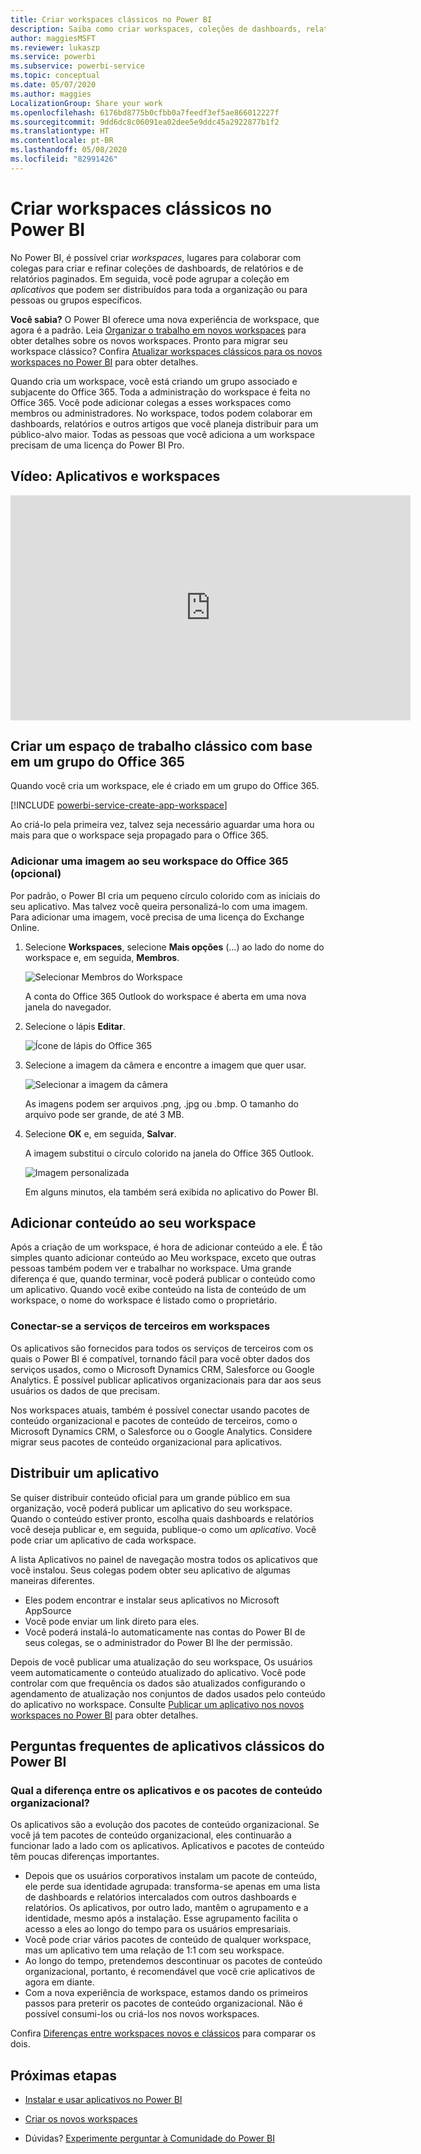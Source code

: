 ```yaml
---
title: Criar workspaces clássicos no Power BI
description: Saiba como criar workspaces, coleções de dashboards, relatórios e relatórios paginados criados para oferecer métricas-chave para a organização.
author: maggiesMSFT
ms.reviewer: lukaszp
ms.service: powerbi
ms.subservice: powerbi-service
ms.topic: conceptual
ms.date: 05/07/2020
ms.author: maggies
LocalizationGroup: Share your work
ms.openlocfilehash: 6176bd8775b0cfbb0a7feedf3ef5ae866012227f
ms.sourcegitcommit: 9dd6dc8c06091ea02dee5e9ddc45a2922877b1f2
ms.translationtype: HT
ms.contentlocale: pt-BR
ms.lasthandoff: 05/08/2020
ms.locfileid: "82991426"
---
```

# <a name="create-classic-workspaces-in-power-bi"></a>Criar workspaces clássicos no Power BI

No Power BI, é possível criar *workspaces*, lugares para colaborar com colegas para criar e refinar coleções de dashboards, de relatórios e de relatórios paginados. Em seguida, você pode agrupar a coleção em *aplicativos* que podem ser distribuídos para toda a organização ou para pessoas ou grupos específicos. 

**Você sabia?** O Power BI oferece uma nova experiência de workspace, que agora é a padrão. Leia [Organizar o trabalho em novos workspaces](service-new-workspaces.md) para obter detalhes sobre os novos workspaces. Pronto para migrar seu workspace clássico? Confira [Atualizar workspaces clássicos para os novos workspaces no Power BI](designer/service-upgrade-workspaces.md) para obter detalhes.

Quando cria um workspace, você está criando um grupo associado e subjacente do Office 365. Toda a administração do workspace é feita no Office 365. Você pode adicionar colegas a esses workspaces como membros ou administradores. No workspace, todos podem colaborar em dashboards, relatórios e outros artigos que você planeja distribuir para um público-alvo maior. Todas as pessoas que você adiciona a um workspace precisam de uma licença do Power BI Pro. 

## <a name="video-apps-and-workspaces"></a>Vídeo: Aplicativos e workspaces
<iframe width="640" height="360" src="https://www.youtube.com/embed/Ey5pyrr7Lk8?showinfo=0" frameborder="0" allowfullscreen></iframe>

## <a name="create-a-classic-workspace-based-on-an-office-365-group"></a>Criar um espaço de trabalho clássico com base em um grupo do Office 365

Quando você cria um workspace, ele é criado em um grupo do Office 365.

[!INCLUDE [powerbi-service-create-app-workspace](./includes/powerbi-service-create-app-workspace.md)]

Ao criá-lo pela primeira vez, talvez seja necessário aguardar uma hora ou mais para que o workspace seja propagado para o Office 365. 

### <a name="add-an-image-to-your-office-365-workspace-optional"></a>Adicionar uma imagem ao seu workspace do Office 365 (opcional)
Por padrão, o Power BI cria um pequeno círculo colorido com as iniciais do seu aplicativo. Mas talvez você queira personalizá-lo com uma imagem. Para adicionar uma imagem, você precisa de uma licença do Exchange Online.

1. Selecione **Workspaces**, selecione **Mais opções** (...) ao lado do nome do workspace e, em seguida, **Membros**. 
   
     ![Selecionar Membros do Workspace](media/service-create-workspaces/power-bi-workspace-old-members.png)
   
    A conta do Office 365 Outlook do workspace é aberta em uma nova janela do navegador.
2. Selecione o lápis **Editar**.
   
     ![Ícone de lápis do Office 365](media/service-create-workspaces/power-bi-workspace-old-edit-group.png)
3. Selecione a imagem da câmera e encontre a imagem que quer usar.
   
     ![Selecionar a imagem da câmera](media/service-create-workspaces/power-bi-workspace-old-camera.png)

     As imagens podem ser arquivos .png, .jpg ou .bmp. O tamanho do arquivo pode ser grande, de até 3 MB. 

4. Selecione **OK** e, em seguida, **Salvar**.
   
    A imagem substitui o círculo colorido na janela do Office 365 Outlook. 
   
     ![Imagem personalizada](media/service-create-workspaces/power-bi-workspace-old-new-image.png)
   
    Em alguns minutos, ela também será exibida no aplicativo do Power BI.

## <a name="add-content-to-your-workspace"></a>Adicionar conteúdo ao seu workspace

Após a criação de um workspace, é hora de adicionar conteúdo a ele. É tão simples quanto adicionar conteúdo ao Meu workspace, exceto que outras pessoas também podem ver e trabalhar no workspace. Uma grande diferença é que, quando terminar, você poderá publicar o conteúdo como um aplicativo. Quando você exibe conteúdo na lista de conteúdo de um workspace, o nome do workspace é listado como o proprietário.

### <a name="connect-to-third-party-services-in-workspaces"></a>Conectar-se a serviços de terceiros em workspaces

Os aplicativos são fornecidos para todos os serviços de terceiros com os quais o Power BI é compatível, tornando fácil para você obter dados dos serviços usados, como o Microsoft Dynamics CRM, Salesforce ou Google Analytics. É possível publicar aplicativos organizacionais para dar aos seus usuários os dados de que precisam.

Nos workspaces atuais, também é possível conectar usando pacotes de conteúdo organizacional e pacotes de conteúdo de terceiros, como o Microsoft Dynamics CRM, o Salesforce ou o Google Analytics. Considere migrar seus pacotes de conteúdo organizacional para aplicativos.

## <a name="distribute-an-app"></a>Distribuir um aplicativo

Se quiser distribuir conteúdo oficial para um grande público em sua organização, você poderá publicar um aplicativo do seu workspace.  Quando o conteúdo estiver pronto, escolha quais dashboards e relatórios você deseja publicar e, em seguida, publique-o como um *aplicativo*. Você pode criar um aplicativo de cada workspace.

A lista Aplicativos no painel de navegação mostra todos os aplicativos que você instalou. Seus colegas podem obter seu aplicativo de algumas maneiras diferentes. 
- Eles podem encontrar e instalar seus aplicativos no Microsoft AppSource
- Você pode enviar um link direto para eles. 
- Você poderá instalá-lo automaticamente nas contas do Power BI de seus colegas, se o administrador do Power BI lhe der permissão. 

Depois de você publicar uma atualização do seu workspace, Os usuários veem automaticamente o conteúdo atualizado do aplicativo. Você pode controlar com que frequência os dados são atualizados configurando o agendamento de atualização nos conjuntos de dados usados pelo conteúdo do aplicativo no workspace. Consulte [Publicar um aplicativo nos novos workspaces no Power BI](service-create-distribute-apps.md) para obter detalhes.

## <a name="power-bi-classic-apps-faq"></a>Perguntas frequentes de aplicativos clássicos do Power BI

### <a name="how-are-apps-different-from-organizational-content-packs"></a>Qual a diferença entre os aplicativos e os pacotes de conteúdo organizacional?
Os aplicativos são a evolução dos pacotes de conteúdo organizacional. Se você já tem pacotes de conteúdo organizacional, eles continuarão a funcionar lado a lado com os aplicativos. Aplicativos e pacotes de conteúdo têm poucas diferenças importantes. 

* Depois que os usuários corporativos instalam um pacote de conteúdo, ele perde sua identidade agrupada: transforma-se apenas em uma lista de dashboards e relatórios intercalados com outros dashboards e relatórios. Os aplicativos, por outro lado, mantêm o agrupamento e a identidade, mesmo após a instalação. Esse agrupamento facilita o acesso a eles ao longo do tempo para os usuários empresariais.
* Você pode criar vários pacotes de conteúdo de qualquer workspace, mas um aplicativo tem uma relação de 1:1 com seu workspace. 
* Ao longo do tempo, pretendemos descontinuar os pacotes de conteúdo organizacional, portanto, é recomendável que você crie aplicativos de agora em diante.  
* Com a nova experiência de workspace, estamos dando os primeiros passos para preterir os pacotes de conteúdo organizacional. Não é possível consumi-los ou criá-los nos novos workspaces.

Confira [Diferenças entre workspaces novos e clássicos](service-new-workspaces.md#new-and-classic-workspace-differences) para comparar os dois. 

## <a name="next-steps"></a>Próximas etapas
* [Instalar e usar aplicativos no Power BI](service-create-distribute-apps.md)
- [Criar os novos workspaces](service-create-the-new-workspaces.md)
* Dúvidas? [Experimente perguntar à Comunidade do Power BI](https://community.powerbi.com/)
